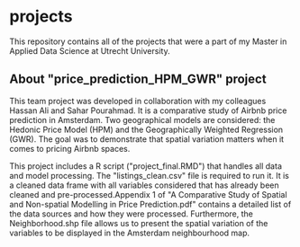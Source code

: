 # projects
This repository contains all of the projects that were a part of my Master in Applied Data Science at Utrecht University.  

## About "price_prediction_HPM_GWR" project

This team project was developed in collaboration with my colleagues Hassan Ali and Sahar Pourahmad. It is a comparative study of Airbnb price prediction in Amsterdam. Two geographical models are considered: the Hedonic Price Model (HPM) and the Geographically Weighted Regression (GWR). The goal was to demonstrate that spatial variation matters when it comes to pricing Airbnb spaces. 

This project includes a R script ("project_final.RMD") that handles all data and model processing. The "listings_clean.csv" file is required to run it. It is a cleaned data frame with all variables considered that has already been cleaned and pre-processed.Appendix 1 of "A Comparative Study of Spatial and Non-spatial Modelling in Price Prediction.pdf" contains a detailed list of the data sources and how they were processed. Furthermore, the Neighborhood.shp file allows us to present the spatial variation of the variables to be displayed in the Amsterdam neighbourhood map. 




